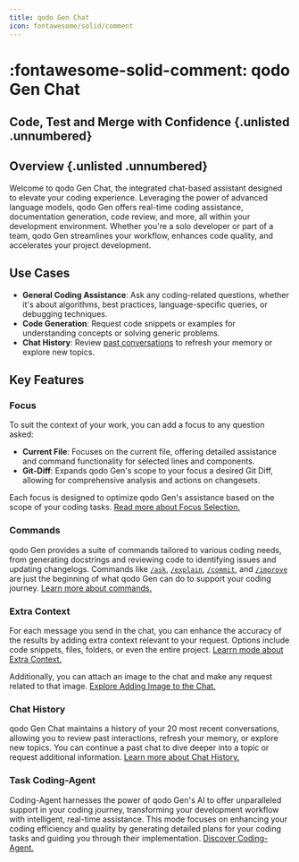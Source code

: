 ```yaml
---
title: qodo Gen Chat
icon: fontawesome/solid/comment
---
```



# :fontawesome-solid-comment: qodo Gen Chat 

## Code, Test and Merge with Confidence {.unlisted .unnumbered}

## Overview {.unlisted .unnumbered}

Welcome to qodo Gen Chat, the integrated chat-based assistant designed to elevate your coding experience. Leveraging the power of advanced language models, qodo Gen offers real-time coding assistance, documentation generation, code review, and more, all within your development environment. Whether you're a solo developer or part of a team, qodo Gen streamlines your workflow, enhances code quality, and accelerates your project development.

## Use Cases
- **General Coding Assistance**: Ask any coding-related questions, whether it's about algorithms, best practices, language-specific queries, or debugging techniques.
- **Code Generation**: Request code snippets or examples for understanding concepts or solving generic problems.
- **Chat History**: Review [past conversations](./chat-history.md) to refresh your memory or explore new topics.

## Key Features

### Focus
To suit the context of your work, you can add a focus to any question asked:

- **Current File**: Focuses on the current file, offering detailed assistance and command functionality for selected lines and components.
- **Git-Diff**: Expands qodo Gen's scope to your focus a desired Git Diff, allowing for comprehensive analysis and actions on changesets. 

Each focus is designed to optimize qodo Gen's assistance based on the scope of your coding tasks. [Read more about Focus Selection.](./focus/index.md)

### Commands
qodo Gen provides a suite of commands tailored to various coding needs, from generating docstrings and reviewing code to identifying issues and updating changelogs. Commands like [`/ask`](./commands/ask.md), [`/explain`](./commands/explain.md), [`/commit`](./commands/commit.md), and [`/improve`](./commands/improve.md) are just the beginning of what qodo Gen can do to support your coding journey. [Learn more about commands.](./commands/index.md)

### Extra Context
For each message you send in the chat, you can enhance the accuracy of the results by adding extra context relevant to your request. Options include code snippets, files, folders, or even the entire project. [Learrn mode about Extra Context.](./add-context.md)

Additionally, you can attach an image to the chat and make any request related to that image. [Explore Adding Image to the Chat.](./images.md)

### Chat History
qodo Gen Chat maintains a history of your 20 most recent conversations, allowing you to review past interactions, refresh your memory, or explore new topics. You can continue a past chat to dive deeper into a topic or request additional information. [Learn more about Chat History.](./chat-history.md)

### Task Coding-Agent
Coding-Agent harnesses the power of qodo Gen's AI to offer unparalleled support in your coding journey, transforming your development workflow with intelligent, real-time assistance. This mode focuses on enhancing your coding efficiency and quality by generating detailed plans for your coding tasks and guiding you through their implementation. [Discover Coding-Agent.](./coding-agent.md)

